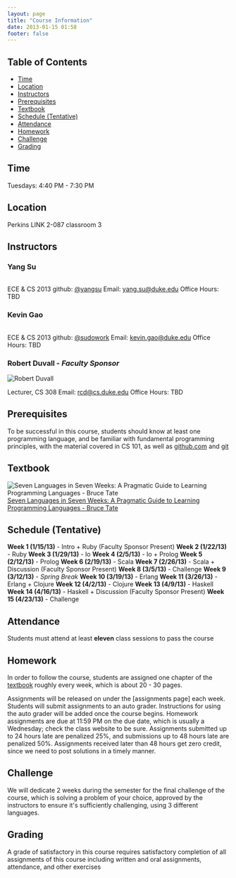 ```yaml
---
layout: page
title: "Course Information"
date: 2013-01-15 01:58
footer: false
---
```


## Table of Contents
* [Time](#time)
* [Location](#location)
* [Instructors](#instructors)
* [Prerequisites](#prereqs)
* [Textbook](#textbook)
* [Schedule (Tentative)](#schedule)
* [Attendance](#attendance)
* [Homework](#homework)
* [Challenge](#challenge)
* [Grading](#grading)

<h2 id="time">Time</h2>

Tuesdays: 4:40 PM - 7:30 PM

<h2 id="location">Location</h2>

Perkins LINK 2-087 classroom 3

<h2 id="instructors">Instructors</h2>

### Yang Su

<img src="https://sphotos-a.xx.fbcdn.net/hphotos-snc7/432248_10151119162660988_1733947672_n.jpg" alt="" style="max-width: 200px; p#adding: 5px; border: 1px solid #F0F0F0;">

ECE & CS 2013
github: [@yangsu](https://github.com/yangsu)
Email: [yang.su@duke.edu](mailto:yang.su@duke.edu)
Office Hours: TBD

### Kevin Gao

<img src="http://i.imgur.com/epik0.png" alt="" style="max-width: 200px; p#adding: 5px; border: 1px solid #F0F0F0;">

ECE & CS 2013
github: [@sudowork](https://github.com/sudowork)
Email: [kevin.gao@duke.edu]('mailto:kevin.gao@duke.edu')
Office Hours: TBD

### Robert Duvall - *Faculty Sponsor*
![Robert Duvall](http://www.cs.duke.edu/rcd/images/rcd.jpg)

Lecturer, CS 308
Email: [rcd@cs.duke.edu]('mailto:rcd@cs.duke.edu')
Office Hours: TBD

<h2 id="prereqs">Prerequisites</h2>

To be successful in this course, students should know at least one programming language, and be familiar with fundamental programming principles, with the material covered in CS 101, as well as [github.com](http://github.com) and [git](http://git-scm.com/)

<h2 id="textbook">Textbook</h2>

![Seven Languages in Seven Weeks: A Pragmatic Guide to Learning Programming Languages - Bruce Tate](http://imagery.pragprog.com/products/195/btlang_xlargecover.jpg?1298589937)
[Seven Languages in Seven Weeks: A Pragmatic Guide to Learning Programming Languages - Bruce Tate](http://pragprog.com/book/btlang/seven-languages-in-seven-weeks)

<h2 id="schedule">Schedule (Tentative)</h2>

**Week 1 (1/15/13)** - Intro + Ruby (Faculty Sponsor Present)
**Week 2 (1/22/13)** - Ruby
**Week 3 (1/29/13)** - Io
**Week 4 (2/5/13)** - Io + Prolog
**Week 5 (2/12/13)** - Prolog
**Week 6 (2/19/13)** - Scala
**Week 7 (2/26/13)** - Scala + Discussion (Faculty Sponsor Present)
**Week 8 (3/5/13)** - Challenge
**Week 9 (3/12/13)** - *Spring Break*
**Week 10 (3/19/13)** - Erlang
**Week 11 (3/26/13)** - Erlang + Clojure
**Week 12 (4/2/13)** - Clojure
**Week 13 (4/9/13)** - Haskell
**Week 14 (4/16/13)** - Haskell + Discussion (Faculty Sponsor Present)
**Week 15 (4/23/13)** - Challenge

<h2 id="attendance">Attendance</h2>

Students must attend at least **eleven** class sessions to pass the course

<h2 id="homework">Homework</h2>

In order to follow the course, students are assigned one chapter of the [textbook](#textbook) roughly every week, which is about 20 - 30 pages.

Assignments will be released on under the [assignments page] each week. Students will submit assignments to an auto grader. Instructions for using the auto grader will be added once the course begins. Homework assignments are due at 11:59 PM on the due date, which is usually a Wednesday; check the class website to be sure. Assignments submitted up to 24 hours late are penalized 25%, and submissions up to 48 hours late are penalized 50%. Assignments received later than 48 hours get zero credit, since we need to post solutions in a timely manner.

<h2 id="challenge">Challenge</h2>

We will dedicate 2 weeks during the semester for the final challenge of the course, which is solving a problem of your choice, approved by the instructors to ensure it's sufficiently challenging, using 3 different languages.

<h2 id="grading">Grading</h2>

A grade of satisfactory in this course requires satisfactory completion of all assignments of this course including written and oral assignments, attendance, and other exercises
